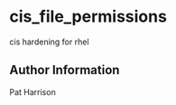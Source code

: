 cis_file_permissions
=========

cis hardening for rhel

Author Information
------------------

Pat Harrison
